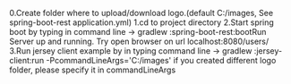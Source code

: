 0.Create folder where to upload/download logo.(default C:/images, See spring-boot-rest application.yml)
1.cd to project directory
2.Start spring boot by typing in command line -> gradlew :spring-boot-rest:bootRun
Server up and running. Try open browser on url localhost:8080/users/
3.Run jersey client example by in typing command line -> gradlew :jersey-client:run -PcommandLineArgs='C:/images'
if you created different logo folder, please specify it in commandLineArgs
